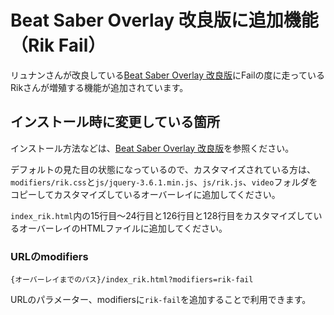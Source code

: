 # Beat Saber Overlay 改良版に追加機能（Rik Fail）

リュナンさんが改良している[Beat Saber Overlay 改良版](https://github.com/rynan4818/beat-saber-overlay)にFailの度に走っているRikさんが増殖する機能が追加されています。


## インストール時に変更している箇所

インストール方法などは、[Beat Saber Overlay 改良版](https://github.com/rynan4818/beat-saber-overlay)を参照ください。

デフォルトの見た目の状態になっているので、カスタマイズされている方は、  
`modifiers/rik.css`と`js/jquery-3.6.1.min.js`、`js/rik.js`、`video`フォルダをコピーしてカスタマイズしているオーバーレイに追加してください。

`index_rik.html`内の15行目～24行目と126行目と128行目をカスタマイズしているオーバーレイのHTMLファイルに追加してください。

### URLのmodifiers

`{オーバーレイまでのパス}/index_rik.html?modifiers=rik-fail`

URLのパラメーター、modifiersに`rik-fail`を追加することで利用できます。